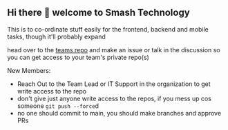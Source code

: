 ## Hi there 👋 welcome to Smash Technology

This is to co-ordinate stuff easily for the frontend, backend and mobile tasks, though it'll probably expand

head over to the [teams repo](https://github.com/smash-tech-group/teams) and make an issue or talk in the discussion so you can get access to your team's private repo(s)

New Members:
- Reach Out to the Team Lead or IT Support in the organization to get write access to the repo
- don't give just anyone write access to the repos, if you mess up cos someone `git push --force`d
- no one should commit to main, you should make branches and approve PRs
